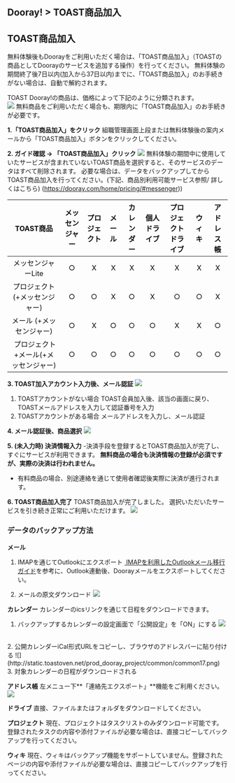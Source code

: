 
## Dooray! > TOAST商品加入

## TOAST商品加入
無料体験後もDoorayをご利用いただく場合は、「TOAST商品加入」（TOASTの商品としてDoorayのサービスを追加する操作）を行ってください。
無料体験の期間終了後7日以内(加入から37日以内)までに、「TOAST商品加入」のお手続きがない場合は、自動で解約されます。

TOAST Dooray!の商品は、価格によって下記のように分類されます。  
![](http://static.toastoven.net/prod_dooray_project/common/common14.png)
無料商品をご利用いただく場合も、期限内に「TOAST商品加入」のお手続きが必要です。

**1.「TOAST商品加入」をクリック**
組職管理画面上段または無料体験後の案内メールから「TOAST商品加入」ボタンをクリックしてください。

**2. ガイド確認 -> 「TOAST商品加入」クリック**
![](http://static.toastoven.net/prod_dooray_project/common/common10.png)
無料体験の期間中に使用していたサービスが含まれていないTOAST商品を選択すると、そのサービスのデータはすべて削除されます。
必要な場合は、データをバックアップしてからTOAST商品加入を行ってください。(下記、商品別利用可能サービス参照/ 詳しくはこちら)
(https://dooray.com/home/pricing/#messenger))

| <span style="color:black"><span style="color:#0c0c0c"><span style="color:#0c0c0c">TOAST商品</span></span></span> | <span style="color:#0c0c0c">メッセンジャー</span> | <span style="color:#0c0c0c">プロジェクト</span> | <span style="color:#0c0c0c">メール</span> | <span style="color:#0c0c0c">カレンダー</span> | <span style="color:#0c0c0c">個人ドライブ</span> | <span style="color:#0c0c0c">プロジェクトドライブ</span> | <span style="color:#0c0c0c">ウィキ</span> | <span style="color:#0c0c0c">アドレス帳</span> |
| :------: | :---: | :---: | :---: | :---: | :-----: | :-------: | :---: | :---: |
| <span style="color:#0c0c0c">メッセンジャーLite</span> | <span style="color:black">○</span><span style="color:#0c0c0c"></span> | <span style="color:black">X</span><span style="color:#0c0c0c"></span> | <span style="color:black">X</span><span style="color:#0c0c0c"></span> | <span style="color:black">X</span><span style="color:#0c0c0c"></span> | <span style="color:black">X</span><span style="color:#0c0c0c"></span> | <span style="color:black">X</span><span style="color:#0c0c0c"></span> | <span style="color:black">X</span><span style="color:#0c0c0c"></span> | <span style="color:black">X</span><span style="color:#0c0c0c"></span> |
| <span style="color:black"><span style="color:#0c0c0c"><span style="color:#0c0c0c">プロジェクト</span><span lang="EN-US"><span style="color:#0c0c0c">(+</span></span><span style="color:#0c0c0c">メッセンジャー</span><span lang="EN-US"><span style="color:#0c0c0c">)</span></span></span></span> | <span style="color:black">○</span><span style="color:#0c0c0c"></span> | <span style="color:black">○</span><span style="color:#0c0c0c"></span> | <span style="color:black">X</span><span style="color:#0c0c0c"></span> | <span style="color:black">○</span><span style="color:#0c0c0c"></span> | <span style="color:black">X</span><span style="color:#0c0c0c"></span> | <span style="color:black">○</span><span style="color:#0c0c0c"></span> | <span style="color:black">○</span><span style="color:#0c0c0c"></span> | <span style="color:black">X</span><span style="color:#0c0c0c"></span> |
| <span style="color:black"><span style="color:#0c0c0c"><span style="color:#0c0c0c">メール</span><span lang="EN-US"><span style="color:#0c0c0c">&nbsp;(+</span></span><span style="color:#0c0c0c">メッセンジャー</span><span lang="EN-US"><span style="color:#0c0c0c">)</span></span></span></span> | <span style="color:black">○</span><span style="color:#0c0c0c"></span> | <span style="color:black">X</span><span style="color:#0c0c0c"></span> | <span style="color:black">○</span><span style="color:#0c0c0c"></span> | <span style="color:black">○</span><span style="color:#0c0c0c"></span> | <span style="color:black">○</span><span style="color:#0c0c0c"></span> | <span style="color:black">X</span><span style="color:#0c0c0c"></span> | <span style="color:black">X</span><span style="color:#0c0c0c"></span> | <span style="color:black">○</span><span style="color:#0c0c0c"></span> |
| <span style="color:#0c0c0c"> </span><span style="color:black"><span style="color:#0c0c0c"><span style="color:#0c0c0c">プロジェクト</span><span lang="EN-US"><span style="color:#0c0c0c">+</span></span><span style="color:#0c0c0c">メール</span><span lang="EN-US"><span style="color:#0c0c0c">(+</span></span><span style="color:#0c0c0c">メッセンジャー</span><span lang="EN-US"><span style="color:#0c0c0c">)</span></span></span></span> | <span style="color:black">○</span><span style="color:#0c0c0c"></span> | <span style="color:black">○</span><span style="color:#0c0c0c"></span> | <span style="color:black">○</span><span style="color:#0c0c0c"></span> | <span style="color:black">○</span><span style="color:#0c0c0c"></span> | <span style="color:black">○</span><span style="color:#0c0c0c"></span> | <span style="color:black">○</span><span style="color:#0c0c0c"></span> | <span style="color:black">○</span><span style="color:#0c0c0c"></span> | <span style="color:black">○</span><span style="color:#0c0c0c"></span> |


**3. TOAST加入アカウント入力後、メール認証**
![](http://static.toastoven.net/prod_dooray_project/common/common11.png)
   1) TOASTアカウントがない場合
   TOAST会員加入後、該当の画面に戻り、TOASTメールアドレスを入力して認証番号を入力 
   2)	TOASTアカウントがある場合
   メールアドレスを入力し、メール認証

**4. メール認証後、商品選択**
![](http://static.toastoven.net/prod_dooray_project/common/common12.png)

**5. (未入力時) 決済情報入力**
-決済手段を登録するとTOAST商品加入が完了し、すぐにサービスが利用できます。 
**無料商品の場合も決済情報の登録が必須ですが、実際の決済は行われません。** 

- 有料商品の場合、別途連絡を通じて使用者確認後実際に決済が進行されます。

**6. TOAST商品加入完了**
TOAST商品加入が完了しました。
選択いただいたサービスを引き続き正常にご利用いただけます。
![](http://static.toastoven.net/prod_dooray_project/common/common13.png)

### データのバックアップ方法

**メール**
1) IMAPを通じてOutlookにエクスポート
[ IMAPを利用したOutlookメール移行ガイド](https://docs.toast.com/ko/Dooray/Mail/ko/service-guide/#imap-outlook )を参考に、Outlook連動後、Doorayメールをエクスポートしてください。

2) メールの原文ダウンロード
![](http://static.toastoven.net/prod_dooray_project/common/common15.png)

**カレンダー**
カレンダーのicsリンクを通じて日程をダウンロードできます。
1. バックアップするカレンダーの設定画面で「公開設定」を「ON」にする
![](http://static.toastoven.net/prod_dooray_project/common/common16.png)
<br> 
2. 公開カレンダーiCal形式URLをコピーし、ブラウザのアドレスバーに貼り付ける
![](http://static.toastoven.net/prod_dooray_project/common/common17.png)
<br> 
3.	対象カレンダーの日程がダウンロードされる

**アドレス帳**
左メニュー下**「連絡先エクスポート」**機能をご利用ください。
![](http://static.toastoven.net/prod_dooray_project/common/common18.png)

**ドライブ**
直接、ファイルまたはフォルダをダウンロードしてください。

**プロジェクト**
現在、プロジェクトはタスクリストのみダウンロード可能です。登録されたタスクの内容や添付ファイルが必要な場合は、直接コピーしてバックアップを行ってください。

**ウィキ**
現在、ウィキはバックアップ機能をサポートしていません。登録されたページの内容や添付ファイルが必要な場合は、直接コピーしてバックアップを行ってください。
